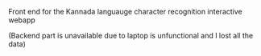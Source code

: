 Front end for the Kannada languauge character recognition interactive webapp

(Backend part is unavailable due to laptop is unfunctional and I lost all the data)
